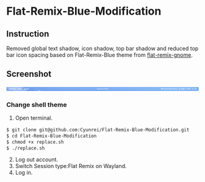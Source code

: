 # Flat-Remix-Blue-Modification
## Instruction
Removed global text shadow, icon shadow, top bar shadow and reduced top bar icon spacing based on Flat-Remix-Blue theme from [flat-remix-gnome](https://github.com/daniruiz/flat-remix-gnome).  
## Screenshot
![screenshot](https://raw.githubusercontent.com/Cyunrei/Flat-Remix-Blue-Modification/master/screenshot.png)
### Change shell theme
1. Open terminal.
```shell
$ git clone git@github.com:Cyunrei/Flat-Remix-Blue-Modification.git
$ cd Flat-Remix-Blue-Modification
$ chmod +x replace.sh
$ ./replace.sh
```
2. Log out account.
3. Switch Session type:Flat Remix on Wayland.
4. Log in.